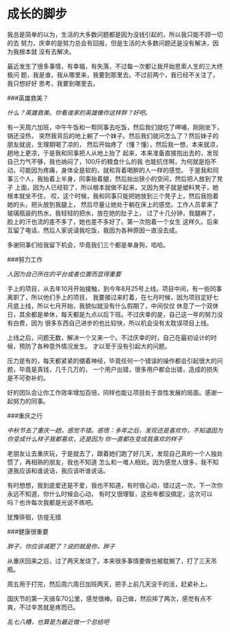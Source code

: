 # 成长的脚步

我总是简单的以为，生活的大多数问题都是因为没钱引起的，所以我只能不顾一切的去
努力，庆幸的是努力总会有回报，但是生活的大多数问题还是没有解决，因为我根本就
没有去解决。

最近发生了很多事情，有幸福，有失落，不过每一次都让我开始思索人生的三大终极问
题，我是谁，我从哪里来，我要到那里去。不过前两个，我已经不关注了，我只想好好
思考，我要到哪里去。

###英雄救美？

*什么？英雄救美。你看谁家的英雄像你这样胖？好吧。*

有一天周六加班，中午午饭和一帮同事去吃饭，然后我们就吃了呷哺，刚刚坐下，锅还没热，
突然我背后的地上躺了一个妹子。然后我们就问怎么了？然后妹子的朋友就说，生理期喝了凉的，
然后开始疼了（懂？懂），然后我一想，本来就凉，趟地上更凉，于是我和同事把人从地上抬了
起来，本来准备直接抱出去的，发现自己力气不够，我也纳闷了，100斤的粮食什么的我
也能抗住啊，为何就是抱不动，可能因为疼痛，身体全是软的，就和背着喝醉的人一样的感觉。
于是我和同事三个人，我抬着上半身，同事抬着腿，然后抬出狭小的空间，然后把人放到了凳子
上面，因为人已经软了，所以根本就做不起来，又因为凳子就是塑料凳子，她根本就坐不住，
哎，这个时候，我和同事只能把她放到三个凳子上，然后我抱着她的头，把头放到我腿上，
然后尽量让她处于躺在床上的感觉。工作人员拿来了玻璃瓶装的热水，我轻轻的把水，放在她的肚子上，
过了十几分钟，我腿麻了，脸上的汗也流的差不多了，她也差不多好了。第一次抱着一个女生
这样久。后来互留了电话，然后人家说请我吃饭，我因为各种原因一直没去成。

多谢同事们给我留下机会，毕竟我们三个都是单身狗，哈哈。


###努力工作

*人因为自己所在的平台或者位置而显得重要*

手上的项目，从去年10月开始接触，到今年8月25号上线。项目中间，有一些同事离职了，所以他们手上的项目，
我要接过来盯着，在七月时候，因为项目定好七月底上线，所以七月开始，我貌似就没有什么假期了，中间仅仅
休息了一个双休日，其余都是单休，每天都是九点以后下班。不过庆幸的是，自己这一年的努力没有白费，因为
很多东西自己进步的也比较快，所以机会没有太耽误项目上线。

上线之后，问题无数，解决一个又来一个。不过庆幸的时，自己在最初设计的时候，预防了各种意外情况发生。
才以至于没有引起大的问题。

压力是有的，每天都紧紧的绷着神经，毕竟任何一个错误的操作都会引起很大的问题，毕竟是真钱，几千几万的，
一个用户出错，很多用户都会出错，造成的损失是不可弥补的。

好的团队会让你工作效率增加百倍，同样也能让项目处于良性发展的局面。感谢一起努力的同事。


###重庆之行

*中秋节去了重庆一趟，感觉不错。感悟：多年之后，发现还是喜欢你，不知道因为你变成什么样子我都喜欢，还是因为
你一直都在变成我喜欢的样子*

老朋友让去重庆玩，于是就去了，跟着她们跑了好几天，发现自己真的一个人独处惯了，再相熟的朋友，我也不知道
怎么和一堆人相处。因为感觉人很多，我不知道我应该和谁说话，我应该听谁说话。

有时想想，我到底爱还是不爱，我也不知道，有时很心动，错过这一次，下一次你永远不知道，你什么时候会心动，
有时又很理智，这些年都没搞定，这次可以吗？也许每次我都是光说不练吧。

犹豫徘徊，彷徨无措


###健康很重要

*胖子，你应该减肥了？说的就是你，胖子*

从重庆回来之后，过了两天发烧了。本来很多事情要做也被耽搁了，打了三天吊瓶。

周五用于打完，然后周六周日加班两天，把手上前几天没干的活，赶紧补上。

国庆节的第一天骑车70公里，感觉很棒。自己做，然后摔了两次，感觉有点不爽，不过辛苦就是疼而已。


*乱七八糟，也算是为最近做一个总结吧*

















